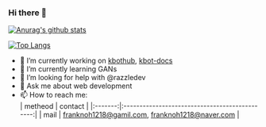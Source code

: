 ### Hi there 👋

[![Anurag's github stats](https://github-readme-stats.vercel.app/api?username=franknoh&show_icons=true)](https://github.com/anuraghazra/github-readme-stats)

[![Top Langs](https://github-readme-stats.vercel.app/api/top-langs/?username=franknoh&layout=compact)](https://github.com/anuraghazra/github-readme-stats)

- 🔭 I’m currently working on [kbothub](https://github.com/KBotHub/KBotHub), [kbot-docs](https://github.com/nolbo/kakaotalkbot-docs)
- 🌱 I’m currently learning GANs
- 🤔 I’m looking for help with @razzledev
- 💬 Ask me about web development
- 📫 How to reach me:  
| metheod | contact                                        |
|:-------:|:----------------------------------------------:|
| mail    | franknoh1218@gamil.com, franknoh1218@naver.com |
